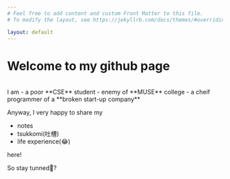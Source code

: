 ```yaml
---
# Feel free to add content and custom Front Matter to this file.
# To modify the layout, see https://jekyllrb.com/docs/themes/#overriding-theme-defaults

layout: default
---
```


# Welcome to my github page
<br/>
I am 
- a poor **CSE** student
- enemy of **MUSE** college
- a cheif programmer of a **broken start-up company**


Anyway, I very happy to share my
- notes
- tsukkomi(吐槽)
- life experience(😂)

here!

So stay tunned🤣?